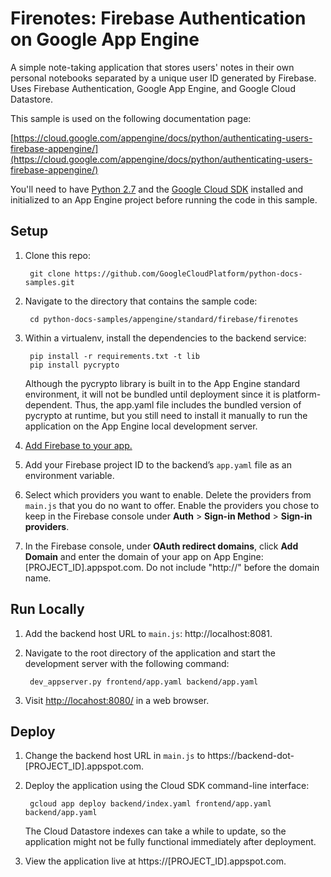 # Firenotes: Firebase Authentication on Google App Engine

A simple note-taking application that stores users' notes in their own personal
notebooks separated by a unique user ID generated by Firebase. Uses Firebase
Authentication, Google App Engine, and Google Cloud Datastore.

This sample is used on the following documentation page:

[https://cloud.google.com/appengine/docs/python/authenticating-users-firebase-appengine/](https://cloud.google.com/appengine/docs/python/authenticating-users-firebase-appengine/)

You'll need to have [Python 2.7](https://www.python.org/) and the [Google Cloud SDK](https://cloud.google.com/sdk/?hl=en)
installed and initialized to an App Engine project before running the code in
this sample.

## Setup

1. Clone this repo:

        git clone https://github.com/GoogleCloudPlatform/python-docs-samples.git

1. Navigate to the directory that contains the sample code:

        cd python-docs-samples/appengine/standard/firebase/firenotes

1. Within a virtualenv, install the dependencies to the backend service:

        pip install -r requirements.txt -t lib
        pip install pycrypto

    Although the pycrypto library is built in to the App Engine standard
    environment, it will not be bundled until deployment since it is 
    platform-dependent. Thus, the app.yaml file includes the bundled version of
    pycrypto at runtime, but you still need to install it manually to run the 
    application on the App Engine local development server.

1. [Add Firebase to your app.](https://firebase.google.com/docs/web/setup#add_firebase_to_your_app)
1. Add your Firebase project ID to the backend’s `app.yaml` file as an
environment variable.
1. Select which providers you want to enable. Delete the providers from
`main.js` that you do no want to offer. Enable the providers you chose to keep
in the Firebase console under **Auth** > **Sign-in Method** >
**Sign-in providers**.
1. In the Firebase console, under **OAuth redirect domains**, click
**Add Domain** and enter the domain of your app on App Engine:
[PROJECT_ID].appspot.com. Do not include "http://" before the domain name.

## Run Locally
1. Add the backend host URL to `main.js`: http://localhost:8081.
1. Navigate to the root directory of the application and start the development
server with the following command:

        dev_appserver.py frontend/app.yaml backend/app.yaml

1. Visit [http://locahost:8080/](http://locahost:8080/) in a web browser.

## Deploy
1. Change the backend host URL in `main.js` to
https://backend-dot-[PROJECT_ID].appspot.com.
1. Deploy the application using the Cloud SDK command-line interface:

        gcloud app deploy backend/index.yaml frontend/app.yaml backend/app.yaml

    The Cloud Datastore indexes can take a while to update, so the application
    might not be fully functional immediately after deployment.

1. View the application live at https://[PROJECT_ID].appspot.com.
